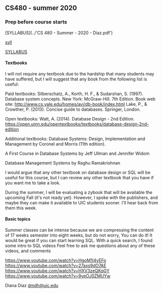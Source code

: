 ## CS480 - summer 2020

### Prep before course starts



[SYLLABUS](../'CS 480 - Summer - 2020 - Diaz.pdf')

[syll](https://github.com/datad/cs480/blob/master/CS%20480%20-%20Summer%20-%202020%20-%20Diaz.pdf)



[SYLLABUS](CS%20480%20-%20Summer%20-%202020%20-%20Diaz.pdf)

#### Textbooks

I will not require any textbook due to the hardship that many students may have suffered, but I will suggest that any book from the following list is useful:
 
Paid textbooks:
Silberschatz, A., Korth, H. F., & Sudarshan, S. (1997). Database system concepts. New York: McGraw-Hill. 7th Edition. Book web site: http://www.cs.yale.edu/homes/avi/db-book/index.html
Lake, P., & Crowther, P. (2013). Concise guide to databases. Springer, London.
 
Open textbooks:
Watt, A. (2014). Database Design - 2nd Edition. https://open.umn.edu/opentextbooks/textbooks/database-design-2nd-edition
 
Additional textbooks:
Database Systems: Design, Implementation and Management
by Coronel and Morris (11th edition).


A First Course in Database Systems
by Jeff Ullman and Jennifer Widom


Database Management Systems
by Raghu Ramakrishnan

 
I would argue that any other textbook on database design or SQL will be useful for this course, but I can review any other textbook that you have if you want me to take a look.
 
During the summer, I will be evaluating a zybook that will be available the upcoming Fall (it's not ready yet). However, I spoke with the publishers, and maybe they can make it available to UIC students sooner. I'll hear back from them this week.


#### Basic topics

Summer classes can be intense because we are compressing the content of 17 weeks semester into eight weeks, but do not worry, You can do it!
It would be great if you can start learning SQL. 
With a quick search, I found some intro to SQL videos
Feel free to ask me questions about any of these videos, and comments
 
https://www.youtube.com/watch?v=HgoM1I4yEFo
https://www.youtube.com/watch?v=27axs9dO7AE
https://www.youtube.com/watch?v=HXV3zeQKqGY
https://www.youtube.com/watch?v=9yeOJ0ZMUYw

 
 
Diana Diaz
dmdh@uic.edu
